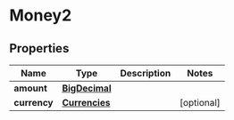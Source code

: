 
# Money2

## Properties
Name | Type | Description | Notes
------------ | ------------- | ------------- | -------------
**amount** | [**BigDecimal**](BigDecimal.md) |  | 
**currency** | [**Currencies**](Currencies.md) |  |  [optional]



